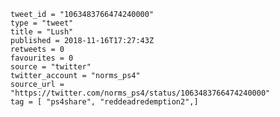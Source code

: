 ```
tweet_id = "1063483766474240000"
type = "tweet"
title = "Lush"
published = 2018-11-16T17:27:43Z
retweets = 0
favourites = 0
source = "twitter"
twitter_account = "norms_ps4"
source_url = "https://twitter.com/norms_ps4/status/1063483766474240000"
tag = [ "ps4share", "reddeadredemption2",]
```

<p class='image'><img src='http://mnf.m17s.net/2018/11/16/DsJA2P7WwAAVICf.jpg' alt=''></p>

